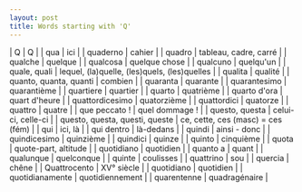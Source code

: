 ```yaml
---
layout: post
title: Words starting with 'Q'
---
```

| Q | Q |
| qua | ici |
| quaderno | cahier |
| quadro | tableau, cadre, carré |
| qualche | quelque |
| qualcosa | quelque chose |
| qualcuno | quelqu'un |
| quale, quali | lequel, (la)quelle, (les)quels, (les)quelles |
| qualita | qualité |
| quanto, quanta, quanti | combien |
| quaranta | quarante |
| quarantesimo | quarantième |
| quartiere | quartier |
| quarto | quatrième |
| quarto d'ora | quart d'heure |
| quattordicesimo | quatorzième |
| quattordici | quatorze |
| quattro | quatre |
| que peccato ! | quel dommage ! |
| questo, questa | celui-ci, celle-ci |
| questo, questa, questi, queste | ce, cette, ces (masc) =  ces (fém) |
| qui | ici, là |
| qui dentro | là-dedans |
| quindi | ainsi - donc |
| quindicesimo | quinzième |
| quindici | quinze |
| quinto | cinquième |
| quota | quote-part, altitude |
| quotidiano | quotidien |
| quanto a | quant |
| qualunque | quelconque |
| quinte | coulisses |
| quattrino | sou |
| quercia | chêne |
| Quattrocento | XV° siècle |
| quotidiano | quotidien |
| quotidianamente | quotidiennement |
| quarentenne | quadragénaire |
